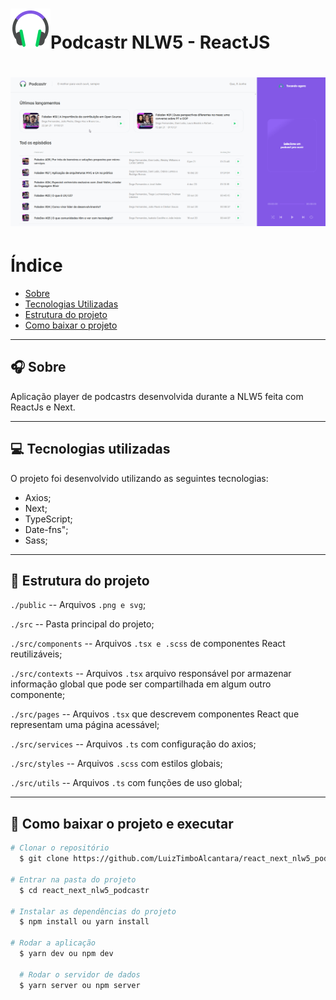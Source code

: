  <h1 align="Left">  
  <Strong><img src=".\public\favicon.png " />Podcastr NLW5 - ReactJS</Strong>
 </h1>

<h1 align="center">
  <img src=".\public\aplicacao.gif" />
<h1>

# Índice

- [Sobre](#-sobre)
- [Tecnologias Utilizadas](#-tecnologias-utilizadas)
- [Estrutura do projeto](#-estrutura-do-projeto)
- [Como baixar o projeto](#-como-baixar-o-projeto-e-executar)

---

## 🎧 Sobre

Aplicação player de podcastrs desenvolvida durante a NLW5 feita com ReactJs e Next.

---

## 💻 Tecnologias utilizadas

O projeto foi desenvolvido utilizando as seguintes tecnologias:

- Axios;
- Next;
- TypeScript;
- Date-fns";
- Sass;

---

## 🧱 Estrutura do projeto

`./public` -- Arquivos `.png e svg`;

`./src` -- Pasta principal do projeto;

`./src/components` -- Arquivos `.tsx e .scss` de componentes React reutilizáveis;

`./src/contexts` -- Arquivos `.tsx` arquivo responsável por armazenar informação global que pode ser compartilhada em algum outro componente;

`./src/pages` -- Arquivos `.tsx` que descrevem componentes React que representam uma página acessável;

`./src/services` -- Arquivos `.ts` com configuração do axios;

`./src/styles` -- Arquivos `.scss` com estilos globais;

`./src/utils` -- Arquivos `.ts` com funções de uso global;

---

## 📁 Como baixar o projeto e executar

```bash
# Clonar o repositório
  $ git clone https://github.com/LuizTimboAlcantara/react_next_nlw5_podcastr.git

# Entrar na pasta do projeto
  $ cd react_next_nlw5_podcastr

# Instalar as dependências do projeto
  $ npm install ou yarn install

# Rodar a aplicação
  $ yarn dev ou npm dev

  # Rodar o servidor de dados
  $ yarn server ou npm server

```
